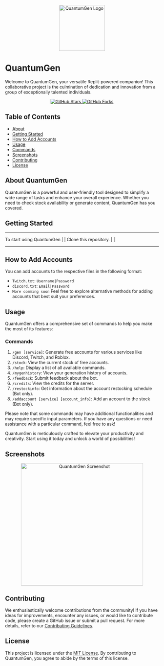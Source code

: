 
<div align="center">
  <img src="![image](https://github.com/DamageCoding/QuantumGen/assets/138550188/441b38e7-a6da-4506-b605-6b26e8619e71)
" alt="QuantumGen Logo" width="150">
</div>

# QuantumGen

Welcome to QuantumGen, your versatile Replit-powered companion! This collaborative project is the culmination of dedication and innovation from a group of exceptionally talented individuals.

<div align="center">
  <a href="https://github.com/DamageCoding/QuantumGen/stargazers">
    <img src="https://img.shields.io/github/stars/DamageCoding/QuantumGen?style=for-the-badge" alt="GitHub Stars">
  </a>
  <a href="https://github.com/DamageCoding/QuantumGen/network">
    <img src="https://img.shields.io/github/forks/DamageCoding/QuantumGen?style=for-the-badge" alt="GitHub Forks">
  </a>
</div>

## Table of Contents
- [About](#about)
- [Getting Started](#getting-started)
- [How to Add Accounts](#how-to-add-accounts)
- [Usage](#usage)
- [Commands](#commands)
- [Screenshots](#screenshots)
- [Contributing](#contributing)
- [License](#license)

## About QuantumGen

QuantumGen is a powerful and user-friendly tool designed to simplify a wide range of tasks and enhance your overall experience. Whether you need to check stock availability or generate content, QuantumGen has you covered.

## Getting Started
___________________________
To start using QuantumGen |
                          |
Clone this repository.    |
                          |
___________________________
## How to Add Accounts

You can add accounts to the respective files in the following format:

- `Twitch.txt`: `Username|Password`
- `discord.txt`: `Email|Password`
- `More comming soon`
Feel free to explore alternative methods for adding accounts that best suit your preferences.

## Usage

QuantumGen offers a comprehensive set of commands to help you make the most of its features:

### Commands

1. `/gen [service]`: Generate free accounts for various services like Discord, Twitch, and Roblox.
2. `/stock`: View the current stock of free accounts.
3. `/help`: Display a list of all available commands.
4. `/mygenhistory`: View your generation history of accounts.
5. `/feedback`: Submit feedback about the bot.
6. `/credits`: View the credits for the server.
7. `/restockinfo`: Get information about the account restocking schedule (Bot only).
8. `/addaccount [service] [account_info]`: Add an account to the stock (Bot only).

Please note that some commands may have additional functionalities and may require specific input parameters. If you have any questions or need assistance with a particular command, feel free to ask!

QuantumGen is meticulously crafted to elevate your productivity and creativity. Start using it today and unlock a world of possibilities!

## Screenshots

<div align="center">
  <img src="https://cdn.discordapp.com/attachments/1152488450130452497/1152959161391398922/image.png" alt="QuantumGen Screenshot" width="400">
</div>

## Contributing

We enthusiastically welcome contributions from the community! If you have ideas for improvements, encounter any issues, or would like to contribute code, please create a GitHub issue or submit a pull request. For more details, refer to our [Contributing Guidelines](CONTRIBUTING.md).

## License

This project is licensed under the [MIT License](LICENSE). By contributing to QuantumGen, you agree to abide by the terms of this license.

